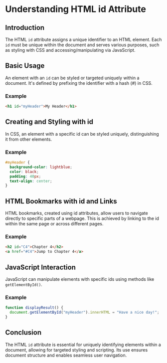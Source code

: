 # Understanding HTML id Attribute
## Introduction
The HTML `id` attribute assigns a unique identifier to an HTML element. Each `id` must be unique within the document and serves various purposes, such as styling with CSS and accessing/manipulating via JavaScript.
## Basic Usage
An element with an `id` can be styled or targeted uniquely within a document. It's defined by prefixing the identifier with a hash (#) in CSS.
### Example
```html
<h1 id="myHeader">My Header</h1>
```
## Creating and Styling with id
In CSS, an element with a specific id can be styled uniquely, distinguishing it from other elements.
### Example
```css
#myHeader {
  background-color: lightblue;
  color: black;
  padding: 40px;
  text-align: center;
}
```
## HTML Bookmarks with id and Links
HTML bookmarks, created using id attributes, allow users to navigate directly to specific parts of a webpage. This is achieved by linking to the id within the same page or across different pages.
### Example
```html
<h2 id="C4">Chapter 4</h2>
<a href="#C4">Jump to Chapter 4</a>
```

## JavaScript Interaction
JavaScript can manipulate elements with specific ids using methods like `getElementById()`.

### Example
```javascript
function displayResult() {
  document.getElementById("myHeader").innerHTML = "Have a nice day!";
}
```

## Conclusion
The HTML `id` attribute is essential for uniquely identifying elements within a document, allowing for targeted styling and scripting. Its use ensures document structure and enables seamless user navigation.
